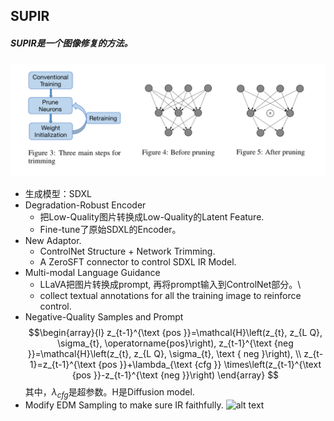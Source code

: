 ## SUPIR
##### SUPIR是一个图像修复的方法。
![alt text](image.png)

* 生成模型：SDXL
*  Degradation-Robust Encoder
    * 把Low-Quality图片转换成Low-Quality的Latent Feature.
    * Fine-tune了原始SDXL的Encoder。
* New Adaptor.
  * ControlNet Structure + Network Trimming.
  * A ZeroSFT connector to control SDXL IR Model.
* Multi-modal Language Guidance
  * LLaVA把图片转换成prompt, 再将prompt输入到ControlNet部分。\
  * collect textual annotations for all the training image to reinforce control.
* Negative-Quality Samples and Prompt
$$\begin{array}{l}
z_{t-1}^{\text {pos }}=\mathcal{H}\left(z_{t}, z_{L Q}, \sigma_{t}, \operatorname{pos}\right), z_{t-1}^{\text {neg }}=\mathcal{H}\left(z_{t}, z_{L Q}, \sigma_{t}, \text { neg }\right), \\
z_{t-1}=z_{t-1}^{\text {pos }}+\lambda_{\text {cfg }} \times\left(z_{t-1}^{\text {pos }}-z_{t-1}^{\text {neg }}\right)
\end{array} $$ 其中，$\lambda_{cfg}$是超参数。H是Diffusion model.
* Modify EDM Sampling to make sure IR faithfully.
    ![alt text](image-1.png)